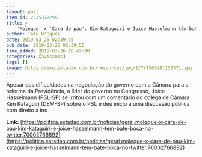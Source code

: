 ```yaml
---
layout: post
item_id: 2535377299
title: >-
    'Moleque' x 'Cara de pau': Kim Kataguiri e Joice Hasselmann têm bate-boca no Twitter
author: Tatu D'Oquei
date: 2019-03-25 02:39:55
pub_date: 2019-03-25 02:39:55
time_added: 2019-03-26 18:47:30
categories: [avisamos]
tags: []
image: https://img.estadao.com.br/resources/jpg/1/7/1553481152371.jpg
---
```


Apesar das dificuldades na negociação do governo com a Câmara para a reforma da Previdência, a líder do governo no Congresso, Joice Hasselmann (PSL-SP) se irritou com um comentário do colega de Câmara Kim Kataguiri (DEM-SP) sobre o PSL e deu início a uma discussão pública com direito a ins

**Link:** [https://politica.estadao.com.br/noticias/geral,moleque-x-cara-de-pau-kim-kataguiri-e-joice-hasselmann-tem-bate-boca-no-twitter,70002766892](https://politica.estadao.com.br/noticias/geral,moleque-x-cara-de-pau-kim-kataguiri-e-joice-hasselmann-tem-bate-boca-no-twitter,70002766892)

